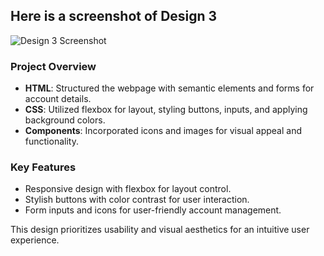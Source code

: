 ## Here is a screenshot of Design 3
![Design 3 Screenshot](Exercise/Flexbox/Design3/images/Screenshot.png)

### Project Overview
- **HTML**: Structured the webpage with semantic elements and forms for account details.
- **CSS**: Utilized flexbox for layout, styling buttons, inputs, and applying background colors.
- **Components**: Incorporated icons and images for visual appeal and functionality.

### Key Features
- Responsive design with flexbox for layout control.
- Stylish buttons with color contrast for user interaction.
- Form inputs and icons for user-friendly account management.

This design prioritizes usability and visual aesthetics for an intuitive user experience.
